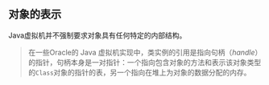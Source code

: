 ## 对象的表示

Java虚拟机并不强制要求对象具有任何特定的内部结构。

> 在一些Oracle的 Java 虚拟机实现中，类实例的引用是指向句柄（*handle*）的指针，句柄本身是一对指针：一个指向包含对象的方法和表示该对象类型的`Class`对象的指针的表，另一个指向在堆上为对象的数据分配的内存。